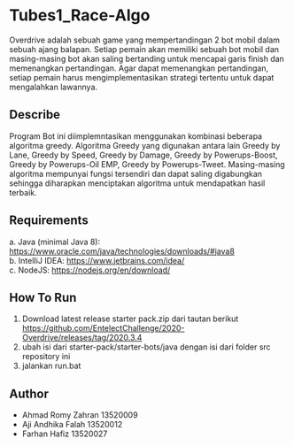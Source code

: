 # Tubes1_Race-Algo

Overdrive adalah sebuah game yang mempertandingan 2 bot mobil dalam sebuah ajang balapan. Setiap pemain akan memiliki sebuah bot mobil dan masing-masing bot akan saling
bertanding untuk mencapai garis finish dan memenangkan pertandingan. Agar dapat memenangkan pertandingan, setiap pemain harus mengimplementasikan strategi tertentu untuk
dapat mengalahkan lawannya.

## Describe

Program Bot ini diimplemntasikan menggunakan kombinasi beberapa algoritma greedy. Algoritma Greedy yang digunakan antara lain Greedy by Lane, Greedy by Speed, Greedy by Damage,
Greedy by Powerups-Boost, Greedy by Powerups-Oil EMP, Greedy by Powerups-Tweet. Masing-masing algoritma mempunyai fungsi tersendiri dan dapat saling digabungkan sehingga
diharapkan menciptakan algoritma untuk mendapatkan hasil terbaik.

## Requirements

a. Java (minimal Java 8):
https://www.oracle.com/java/technologies/downloads/#java8  
b. IntelIiJ IDEA: https://www.jetbrains.com/idea/  
c. NodeJS: https://nodejs.org/en/download/  

## How To Run

1. Download latest release starter pack.zip dari tautan berikut
https://github.com/EntelectChallenge/2020-Overdrive/releases/tag/2020.3.4
2. ubah isi dari starter-pack/starter-bots/java dengan isi dari folder src repository ini
3. jalankan run.bat

## Author

- Ahmad Romy Zahran	13520009  
- Aji Andhika Falah	13520012  
- Farhan Hafiz	    13520027  
